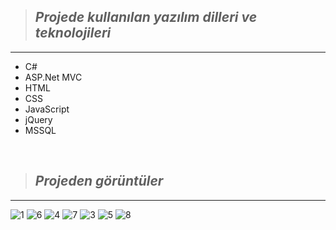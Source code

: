 > ## *Projede kullanılan yazılım dilleri ve teknolojileri*
---

* C#
* ASP.Net MVC
* HTML
* CSS
* JavaScript
* jQuery
* MSSQL

<br>

 > ## *Projeden görüntüler*
---

![1](https://user-images.githubusercontent.com/125551881/220125908-c1e76cb2-5667-471e-b05e-77dc252c9375.png)
![6](https://user-images.githubusercontent.com/125551881/220125919-7aa506ba-e030-46e5-a275-c6fc5fab3f1e.png)
![4](https://user-images.githubusercontent.com/125551881/220125914-e0c080a9-ca5b-469e-8ff8-df1200d6964c.png)
![7](https://user-images.githubusercontent.com/125551881/220125921-3d2365d1-9b01-4736-a2c9-2191bdeb960c.png)
![3](https://user-images.githubusercontent.com/125551881/220125909-8a7bea96-c0f9-4d63-8be4-65a7dbf49069.png)
![5](https://user-images.githubusercontent.com/125551881/220125916-1613b85b-7029-473b-924a-35d0b2515a36.png)
![8](https://user-images.githubusercontent.com/125551881/220125927-17cfbdb6-dd70-4d4b-b084-382aea814f42.png)
